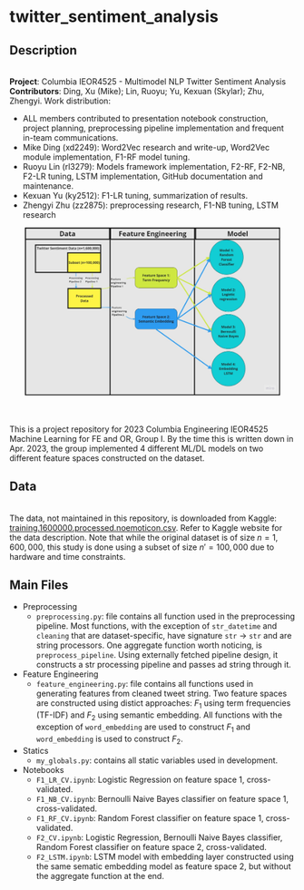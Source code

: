 # twitter_sentiment_analysis

## Description
\
  **Project**: Columbia IEOR4525 - Multimodel NLP Twitter Sentiment Analysis \
  **Contributors**: Ding, Xu (Mike); Lin, Ruoyu; Yu, Kexuan (Skylar); Zhu, Zhengyi.
  Work distribution:

  - ALL members contributed to presentation notebook construction, project planning, preprocessing pipeline implementation and frequent in-team communications.
  - Mike Ding (xd2249): Word2Vec research and write-up, Word2Vec module implementation, F1-RF model tuning. 
  - Ruoyu Lin (rl3279): Models framework implementation, F2-RF, F2-NB, F2-LR tuning, LSTM implementation, GitHub documentation and maintenance.
  - Kexuan Yu (ky2512): F1-LR tuning, summarization of results. 
  - Zhengyi Zhu (zz2875): preprocessing research, F1-NB tuning, LSTM research 

  <p align="center">
    <img src="./img/workflow.jpg" width="450">
  </p>

  \
  \
  This is a project repository for 2023 Columbia Engineering IEOR4525 Machine Learning for FE and OR, Group I.
  By the time this is written down in Apr. 2023, the group implemented 4 different ML/DL models on two different
  feature spaces constructed on the dataset. 

## Data
\
  The data, not maintained in this repository, is downloaded from Kaggle: [training.1600000.processed.noemoticon.csv](https://www.kaggle.com/code/paoloripamonti/twitter-sentiment-analysis/input). Refer to Kaggle website for the data description. Note that while the original dataset is of size $n=1,600,000$, this study is done using a subset of size $n'=100,000$ due to hardware and time constraints.


## Main Files 
- Preprocessing
    - `preprocessing.py`: file contains all function used in the preprocessing pipeline. Most functions, with the exception of `str_datetime` and `cleaning` that are dataset-specific, have signature `str` -> `str` and are string processors. One aggregate function worth noticing, is `preprocess_pipeline`. Using externally fetched pipeline design, it constructs a str processing pipeline and passes ad string through it. 
- Feature Engineering
    - `feature_engineering.py`: file contains all functions used in generating features from cleaned tweet string. Two feature spaces are constructed using distict approaches: $F_1$ using term frequencies (TF-IDF) and $F_2$ using semantic embedding. All functions with the exception of `word_embedding` are used to construct $F_1$ and `word_embedding` is used to construct $F_2$. 
- Statics
    - `my_globals.py`: contains all static variables used in development.
- Notebooks
    - `F1_LR_CV.ipynb`: Logistic Regression on feature space 1, cross-validated. 
    - `F1_NB_CV.ipynb`: Bernoulli Naive Bayes classifier on feature space 1, cross-validated.
    - `F1_RF_CV.ipynb`: Random Forest classifier on feature space 1, cross-validated.
    - `F2_CV.ipynb`: Logistic Regression, Bernoulli Naive Bayes classifier, Random Forest classifier on feature space 2, cross-validated.
    - `F2_LSTM.ipynb`: LSTM model with embedding layer constructed using the same sematic embedding model as feature space 2, but without the aggregate function at the end.
